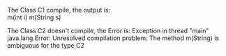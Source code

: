 The Class C1 compile, the output is:  
m(int i)
m(String s)

The Class C2 doesn't compile, the Error is:
Exception in thread "main" java.lang.Error: Unresolved compilation problem: 
	The method m(String) is ambiguous for the type C2